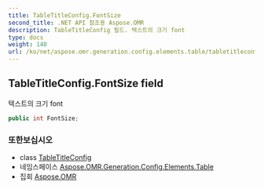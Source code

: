 ```yaml
---
title: TableTitleConfig.FontSize
second_title: .NET API 참조용 Aspose.OMR
description: TableTitleConfig 필드. 텍스트의 크기 font
type: docs
weight: 140
url: /ko/net/aspose.omr.generation.config.elements.table/tabletitleconfig/fontsize/
---
```

## TableTitleConfig.FontSize field

텍스트의 크기 font

```csharp
public int FontSize;
```

### 또한보십시오

* class [TableTitleConfig](../)
* 네임스페이스 [Aspose.OMR.Generation.Config.Elements.Table](../../tabletitleconfig/)
* 집회 [Aspose.OMR](../../../)


